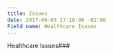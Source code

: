 ```yaml
---
title: Issues
date: 2017-06-05 17:18:00 -02:00
Field name: Healthcare Issues
---
```


Healthcare Issues### 
